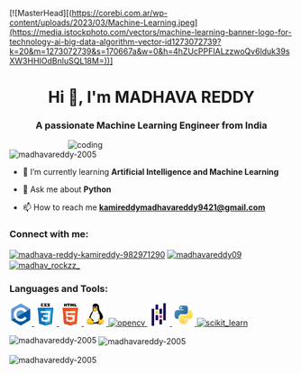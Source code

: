 [![MasterHead][(https://corebi.com.ar/wp-content/uploads/2023/03/Machine-Learning.jpeg](https://media.istockphoto.com/vectors/machine-learning-banner-logo-for-technology-ai-big-data-algorithm-vector-id1273072739?k=20&m=1273072739&s=170667a&w=0&h=4hZUcPPFIALzzwoQv6lduk39sXW3HHIOdBnluSQL18M=))]

<h1 align="center">Hi 👋, I'm MADHAVA REDDY</h1>
<h3 align="center">A passionate Machine Learning Engineer from India</h3>

<img align="right" alt="coding" width="400" src="https://www.simontechway.com/wp-content/uploads/2020/04/dev-gif.gif">

<p align="left"> <img src="https://komarev.com/ghpvc/?username=madhavareddy-2005&label=Profile%20views&color=0e75b6&style=flat" alt="madhavareddy-2005" /> </p>

- 🌱 I’m currently learning **Artificial Intelligence and Machine Learning**

- 💬 Ask me about **Python**

- 📫 How to reach me **kamireddymadhavareddy9421@gmail.com**

<h3 align="left">Connect with me:</h3>
<p align="left">
<a href="https://linkedin.com/in/madhava-reddy-kamireddy-982971290" target="blank"><img align="center" src="https://raw.githubusercontent.com/rahuldkjain/github-profile-readme-generator/master/src/images/icons/Social/linked-in-alt.svg" alt="madhava-reddy-kamireddy-982971290" height="30" width="40" /></a>
<a href="https://kaggle.com/madhavareddy09" target="blank"><img align="center" src="https://raw.githubusercontent.com/rahuldkjain/github-profile-readme-generator/master/src/images/icons/Social/kaggle.svg" alt="madhavareddy09" height="30" width="40" /></a>
<a href="https://instagram.com/madhav_rockzz_" target="blank"><img align="center" src="https://raw.githubusercontent.com/rahuldkjain/github-profile-readme-generator/master/src/images/icons/Social/instagram.svg" alt="madhav_rockzz_" height="30" width="40" /></a>
</p>

<h3 align="left">Languages and Tools:</h3>
<p align="left"> <a href="https://www.cprogramming.com/" target="_blank" rel="noreferrer"> <img src="https://raw.githubusercontent.com/devicons/devicon/master/icons/c/c-original.svg" alt="c" width="40" height="40"/> </a> <a href="https://www.w3schools.com/css/" target="_blank" rel="noreferrer"> <img src="https://raw.githubusercontent.com/devicons/devicon/master/icons/css3/css3-original-wordmark.svg" alt="css3" width="40" height="40"/> </a> <a href="https://www.w3.org/html/" target="_blank" rel="noreferrer"> <img src="https://raw.githubusercontent.com/devicons/devicon/master/icons/html5/html5-original-wordmark.svg" alt="html5" width="40" height="40"/> </a> <a href="https://www.linux.org/" target="_blank" rel="noreferrer"> <img src="https://raw.githubusercontent.com/devicons/devicon/master/icons/linux/linux-original.svg" alt="linux" width="40" height="40"/> </a> <a href="https://opencv.org/" target="_blank" rel="noreferrer"> <img src="https://www.vectorlogo.zone/logos/opencv/opencv-icon.svg" alt="opencv" width="40" height="40"/> </a> <a href="https://pandas.pydata.org/" target="_blank" rel="noreferrer"> <img src="https://raw.githubusercontent.com/devicons/devicon/2ae2a900d2f041da66e950e4d48052658d850630/icons/pandas/pandas-original.svg" alt="pandas" width="40" height="40"/> </a> <a href="https://www.python.org" target="_blank" rel="noreferrer"> <img src="https://raw.githubusercontent.com/devicons/devicon/master/icons/python/python-original.svg" alt="python" width="40" height="40"/> </a> <a href="https://scikit-learn.org/" target="_blank" rel="noreferrer"> <img src="https://upload.wikimedia.org/wikipedia/commons/0/05/Scikit_learn_logo_small.svg" alt="scikit_learn" width="40" height="40"/> </a> </p>

<p><img align="left" src="https://github-readme-stats.vercel.app/api/top-langs?username=madhavareddy-2005&show_icons=true&locale=en&layout=compact" alt="madhavareddy-2005" /></p>

<p>&nbsp;<img align="center" src="https://github-readme-stats.vercel.app/api?username=madhavareddy-2005&show_icons=true&locale=en" alt="madhavareddy-2005" /></p>

<p><img align="center" src="https://github-readme-streak-stats.herokuapp.com/?user=madhavareddy-2005&" alt="madhavareddy-2005" /></p>
